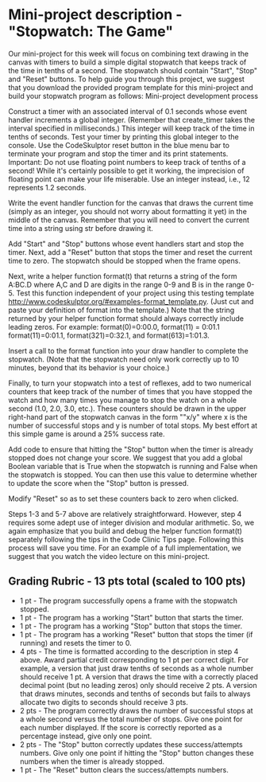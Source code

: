 # Mini-project description - "Stopwatch: The Game"

Our mini-project for this week will focus on combining text drawing in the canvas with timers to build a simple digital stopwatch that keeps track of the time in tenths of a second. The stopwatch should contain "Start", "Stop" and "Reset" buttons. To help guide you through this project, we suggest that you download the provided program template for this mini-project and build your stopwatch program as follows:
Mini-project development process

Construct a timer with an associated interval of 0.1 seconds whose event handler increments a global integer. (Remember that create_timer takes the interval specified in milliseconds.) This integer will keep track of the time in tenths of seconds. Test your timer by printing this global integer to the console. Use the CodeSkulptor reset button in the blue menu bar to terminate your program and stop the timer and its print statements. Important: Do not use floating point numbers to keep track of tenths of a second! While it's certainly possible to get it working, the imprecision of floating point can make your life miserable. Use an integer instead, i.e., 12 represents 1.2 seconds.

Write the event handler function for the canvas that draws the current time (simply as an integer, you should not worry about formatting it yet) in the middle of the canvas. Remember that you will need to convert the current time into a string using str before drawing it.

Add "Start" and "Stop" buttons whose event handlers start and stop the timer. Next, add a "Reset" button that stops the timer and reset the current time to zero. The stopwatch should be stopped when the frame opens.

Next, write a helper function  format(t) that returns a string of the form A:BC.D where A,C and D are digits in the range 0-9 and B is in the range 0-5. Test this function independent of your project using this testing template http://www.codeskulptor.org/#examples-format_template.py. (Just cut and paste your definition of format into the template.) Note that the string returned by your helper function format should always correctly include leading zeros. For example:  format(0)=0:00.0,  format(11) = 0:01.1 format(11)=0:01.1,  format(321)=0:32.1, and format(613)=1:01.3.

Insert a call to the format function into your draw handler to complete the stopwatch. (Note that the stopwatch need only work correctly up to 10 minutes, beyond that its behavior is your choice.)

Finally, to turn your stopwatch into a test of reflexes, add to two numerical counters that keep track of the number of times that you have stopped the watch and how many times you manage to stop the watch on a whole second (1.0, 2.0, 3.0, etc.). These counters should be drawn in the upper right-hand part of the stopwatch canvas in the form ""x/y" where x is the number of successful stops and y is number of total stops. My best effort at this simple game is around a 25% success rate.

Add code to ensure that hitting the "Stop" button when the timer is already stopped does not change your score. We suggest that you add a global Boolean variable that is True when the stopwatch is running and False when the stopwatch is stopped. You can then use this value to determine whether to update the score when the "Stop" button is pressed.

Modify "Reset" so as to set these counters back to zero when clicked.

Steps 1-3 and 5-7 above are relatively straightforward. However, step 4 requires some adept use of integer division and modular arithmetic. So, we again emphasize that you build and debug the helper function format(t) separately following the tips in the Code Clinic Tips page. Following this process will save you time. For an example of a full implementation, we suggest that you watch the video lecture on this mini-project.

## Grading Rubric - 13 pts total (scaled to 100 pts)

- 1 pt - The program successfully opens a frame with the stopwatch stopped.
- 1 pt - The program has a working "Start" button that starts the timer.
- 1 pt - The program has a working "Stop" button that stops the timer.
- 1 pt - The program has a working "Reset" button that stops the timer (if running) and resets the timer to 0.
- 4 pts - The time is formatted according to the description in step 4 above. Award partial credit corresponding to 1 pt per correct digit. For example, a version that just draw tenths of seconds as a whole number should receive 1 pt. A version that draws the time with a correctly placed decimal point (but no leading zeros) only should receive 2 pts. A version that draws minutes, seconds and tenths of seconds but fails to always allocate two digits to seconds should receive 3 pts.
- 2 pts - The program correctly draws the number of successful stops at a whole second versus the total number of stops. Give one point for each number displayed. If the score is correctly reported as a percentage instead, give only one point.
- 2 pts - The "Stop" button correctly updates these success/attempts numbers. Give only one point if hitting the "Stop" button changes these numbers when the timer is already stopped.
- 1 pt - The "Reset" button clears the success/attempts numbers.